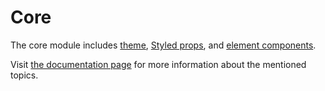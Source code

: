 # Core

The core module includes [theme](https://src.cevadtokatli.com/theme), [Styled props](https://src.cevadtokatli.com/styled-props), and [element components](https://src.cevadtokatli.com/element).

Visit [the documentation page](https://src.cevadtokatli.com) for more information about the mentioned topics.
